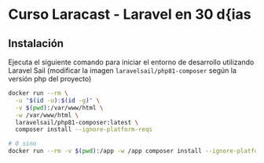 # Curso Laracast - Laravel en 30 d{ias
## Instalación
Ejecuta el siguiente comando para iniciar el entorno de desarrollo utilizando Laravel Sail (modificar la imagen `laravelsail/php81-composer` según la versión php del proyecto)

```bash
docker run --rm \
  -u "$(id -u):$(id -g)" \
  -v $(pwd):/var/www/html \
  -w /var/www/html \
  laravelsail/php81-composer:latest \
  composer install --ignore-platform-reqs

# O sino
docker run --rm -v $(pwd):/app -w /app composer install --ignore-platform-reqs
```
